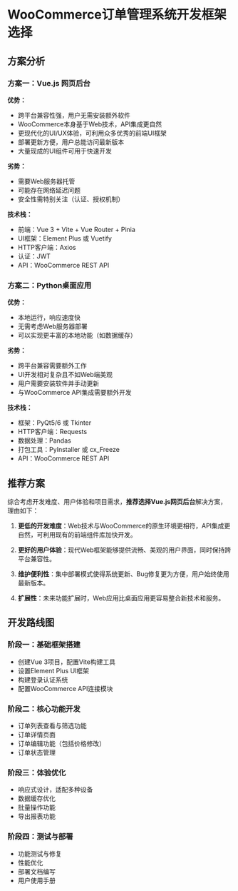 # WooCommerce订单管理系统开发框架选择

## 方案分析

### 方案一：Vue.js 网页后台

**优势：**
- 跨平台兼容性强，用户无需安装额外软件
- WooCommerce本身基于Web技术，API集成更自然
- 更现代化的UI/UX体验，可利用众多优秀的前端UI框架
- 部署更新方便，用户总能访问最新版本
- 大量现成的UI组件可用于快速开发

**劣势：**
- 需要Web服务器托管
- 可能存在网络延迟问题
- 安全性需特别关注（认证、授权机制）

**技术栈：**
- 前端：Vue 3 + Vite + Vue Router + Pinia
- UI框架：Element Plus 或 Vuetify
- HTTP客户端：Axios
- 认证：JWT
- API：WooCommerce REST API

### 方案二：Python桌面应用

**优势：**
- 本地运行，响应速度快
- 无需考虑Web服务器部署
- 可以实现更丰富的本地功能（如数据缓存）

**劣势：**
- 跨平台兼容需要额外工作
- UI开发相对复杂且不如Web端美观
- 用户需要安装软件并手动更新
- 与WooCommerce API集成需要额外开发

**技术栈：**
- 框架：PyQt5/6 或 Tkinter
- HTTP客户端：Requests
- 数据处理：Pandas
- 打包工具：PyInstaller 或 cx_Freeze
- API：WooCommerce REST API

## 推荐方案

综合考虑开发难度、用户体验和项目需求，**推荐选择Vue.js网页后台**解决方案，理由如下：

1. **更低的开发难度**：Web技术与WooCommerce的原生环境更相符，API集成更自然，可利用现有的前端组件库加快开发。

2. **更好的用户体验**：现代Web框架能够提供流畅、美观的用户界面，同时保持跨平台兼容性。

3. **维护便利性**：集中部署模式使得系统更新、Bug修复更为方便，用户始终使用最新版本。

4. **扩展性**：未来功能扩展时，Web应用比桌面应用更容易整合新技术和服务。

## 开发路线图

### 阶段一：基础框架搭建
- 创建Vue 3项目，配置Vite构建工具
- 设置Element Plus UI框架
- 构建登录认证系统
- 配置WooCommerce API连接模块

### 阶段二：核心功能开发
- 订单列表查看与筛选功能
- 订单详情页面
- 订单编辑功能（包括价格修改）
- 订单状态管理

### 阶段三：体验优化
- 响应式设计，适配多种设备
- 数据缓存优化
- 批量操作功能
- 导出报表功能

### 阶段四：测试与部署
- 功能测试与修复
- 性能优化
- 部署文档编写
- 用户使用手册 